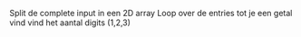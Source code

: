 Split de complete input in een 2D array
Loop over de entries tot je een getal vind
vind het aantal digits (1,2,3)